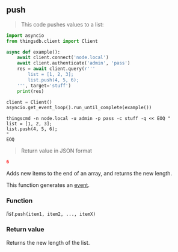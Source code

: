 ## push

> This code pushes values to a list:

```python
import asyncio
from thingsdb.client import Client

async def example():
    await client.connect('node.local')
    await client.authenticate('admin', 'pass')
    res = await client.query(r'''
        list = [1, 2, 3];
        list.push(4, 5, 6);
    ''', target='stuff')
    print(res)

client = Client()
asyncio.get_event_loop().run_until_complete(example())
```

```shell
thingscmd -n node.local -u admin -p pass -c stuff -q << EOQ "
list = [1, 2, 3];
list.push(4, 5, 6);
"
EOQ
```

> Return value in JSON format

```json
6
```

Adds new items to the end of an array, and returns the new length.

This function generates an [event](#events).

### Function
*list*.`push(item1, item2, ..., itemX)`

### Return value
Returns the new length of the list.